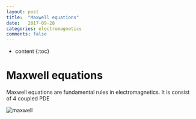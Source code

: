 ```yaml
---
layout: post
title:  "Maxwell equations"
date:   2017-09-28
categories: electromagnetics
comments: false
---
```


* content
{:toc}

# Maxwell equations
Maxwell equations are fundamental rules in electromagnetics. It is consist of 4 coupled PDE   

![maxwell]()
